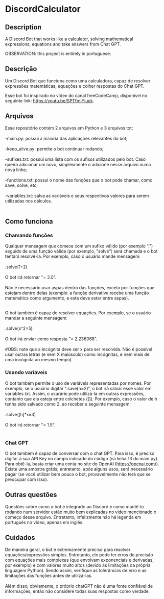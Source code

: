 # DiscordCalculator

## Description
A Discord Bot that works like a calculator, solving mathematical expressions, equations and take answers from Chat GPT.

OBSERVATION: this project is entirely in portuguese.

## Descrição
Um Discord Bot que funciona como uma calculadora, capaz de resolver expressões matemáticas, equações e colher respostas do Chat GPT.

Esse bot foi inspirado no vídeo do canal freeCodeCamp, disponível no seguinte link: https://youtu.be/SPTfmiYiuok.

## Arquivos
Esse repositório contém 2 arquivos em Python e 3 arquivos txt:<br><br>
-main.py: possui a maioria das aplicações relevantes do bot;<br><br>
-keep_alive.py: permite o bot continuar rodando;<br><br>
-sufixes.txt: possui uma lista com os sufixos utilizados pelo bot. Caso queira adicionar um novo, simplesmente o adicione nesse arquivo numa nova linha;<br><br>
-functions.txt: possui o nome das funções que o bot pode chamar, como save, solve, etc;<br><br>
-variables.txt: salva as variáveis e seus respectivos valores para serem utilizadas nos cálculos.<br><br>

## Como funciona
### Chamando funções
Qualquer mensagem que comece com um sufixo válido (por exemplo ".") seguido de uma função válida (por exemplo, "solve") será chamada e o bot tentará resolvê-la. Por exemplo, caso o usuário mande mensagem:<br><br>
  .solve(1+2)<br><br>
O bot irá retornar "= 3.0".<br><br>
Não é necessário usar aspas dentro das funções, exceto por funções que estejam dentro delas (exemplo: a função derivative recebe uma função matemática como argumento, e esta deve estar entre aspas).<br><br>

O bot também é capaz de resolver equações. Por exemplo, se o usuário mandar a seguinte mensagem:<br><br>
  .solve(x^2=5)<br><br>
O bot irá enviar como resposta "= 2.236068".<br><br>
#OBS: note que a incógnita deve ser x para ser resolvida. Não é possível usar outras letras (e nem X maiúsculo) como incógnitas, e nem mais de uma incógnita ao mesmo tempo).

### Usando variáveis
O bot também permite o uso de variáveis representadas por nomes. Por exemplo, se o usuário digitar ".save(h=2)", o bot irá salvar esse valor em variables.txt. Assim, o usurário pode utilizá-la em outras expressões, contanto que ela esteja entre colchetes ([]). Por exemplo, caso o valor de h tenha sido salvado como 2, ao receber a seguinte mensagem:<br><br>
  .solve([h]*x=3)<br><br>
O bot irá retornar "= 1.5".<br><br>

### Chat GPT
O bot também é capaz de conversar com o chat GPT. Para isso, é preciso digitar a sua API Key no campo indicado do código (na linha 13 do main.py). Para obtê-la, basta criar uma conta no site do OpenAI (https://openai.com/). Existe uma amostra grátis; entretanto, após alguns usos, será necessário pagar (se você utilizar bem pouco o bot, provavelmente não terá que se preocupar com isso).

## Outras questões
Questões sobre como o bot é integrado ao Discord e como mantê-lo rodando num servidor estão muito bem explicadas no vídeo mencionado o começo desse arquivo. Entretanto, infelizmente não há legenda em português no vídeo, apenas em inglês.

## Cuidados
De maneira geral, o bot é extremamente preciso para resolver equações/expressões simples. Entretanto, ele pode ter erros de precisão com equações mais complexas (que envolvam exponenciais e derivadas, por exemplo) e com valores muito altos (devido às limitações da própria linguagem Python). Sendo assim, verifique as tolerâncias de erro e as limitações das funções antes de utilizá-las.<br><br>
Além disso, obviamente, o próprio chatGPT não é uma fonte confiável de informações, então não considere todas suas respostas como verdade.


